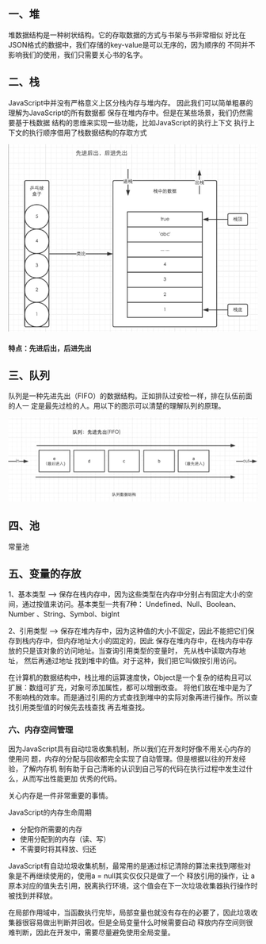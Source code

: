 ## 一、堆
堆数据结构是一种树状结构。它的存取数据的方式与书架与书非常相似
好比在JSON格式的数据中，我们存储的key-value是可以无序的，因为顺序的
不同并不影响我们的使用，我们只需要关心书的名字。

## 二、栈

JavaScript中并没有严格意义上区分栈内存与堆内存。
因此我们可以简单粗暴的理解为JavaScript的所有数据都
保存在堆内存中。但是在某些场景，我们仍然需要基于栈数据
结构的思维来实现一些功能，比如JavaScript的执行上下文
执行上下文的执行顺序借用了栈数据结构的存取方式

![Image text](../images/001/1.png)
#### 特点：先进后出，后进先出

## 三、队列
队列是一种先进先出（FIFO）的数据结构。正如排队过安检一样，排在队伍前面的人一
定是最先过检的人。用以下的图示可以清楚的理解队列的原理。

![Image text](../images/001/2.png)


## 四、池

常量池

## 五、变量的存放
1、基本类型 --> 保存在栈内存中，因为这些类型在内存中分别占有固定大小的空间，通过按值来访问。基本类型一共有7种：
Undefined、Null、Boolean、Number 、String、Symbol、bigInt

2、引用类型 --> 保存在堆内存中，因为这种值的大小不固定，因此不能把它们保存到栈内存中，但内存地址大小的固定的，因此
保存在堆内存中，在栈内存中存放的只是该对象的访问地址。当查询引用类型的变量时， 先从栈中读取内存地址， 然后再通过地址
找到堆中的值。对于这种，我们把它叫做按引用访问。

在计算机的数据结构中，栈比堆的运算速度快，Object是一个复杂的结构且可以扩展：数组可扩充，对象可添加属性，都可以增删改查。
将他们放在堆中是为了不影响栈的效率。而是通过引用的方式查找到堆中的实际对象再进行操作。所以查找引用类型值的时候先去栈查找
再去堆查找。


### 六、内存空间管理


因为JavaScript具有自动垃圾收集机制，所以我们在开发时好像不用关心内存的使用问
题，内存的分配与回收都完全实现了自动管理。但是根据以往的开发经验，了解内存机
制有助于自己清晰的认识到自己写的代码在执行过程中发生过什么，从而写出性能更加
优秀的代码。

关心内存是一件非常重要的事情。

JavaScript的内存生命周期

* 分配你所需要的内存
* 使用分配到的内存（读、写）
* 不需要时将其释放、归还


JavaScript有自动垃圾收集机制，最常用的是通过标记清除的算法来找到哪些对象是不再继续使用的，使用a = null其实仅仅只是做了一个
释放引用的操作，让 a 原本对应的值失去引用，脱离执行环境，这个值会在下一次垃圾收集器执行操作时被找到并释放。

在局部作用域中，当函数执行完毕，局部变量也就没有存在的必要了，因此垃圾收集器很容易做出判断并回收。但是全局变量什么时候需要自动
释放内存空间则很难判断，因此在开发中，需要尽量避免使用全局变量。




